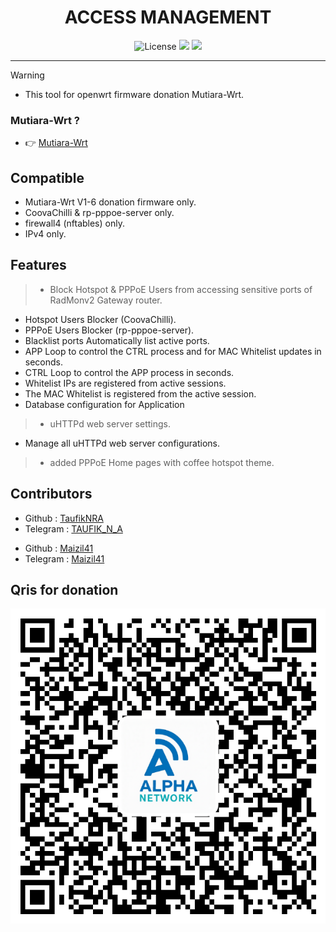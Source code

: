<div align="center">
  <h1>ACCESS MANAGEMENT</h1>
</div>

<div align="center">
  <img alt="License" src="https://img.shields.io/github/license/TaufikNRA/Access-Management?style=for-the-badge">
  <a target="_blank" href="https://github.com/TaufikNRA/Access-Management/releases"><img src="https://img.shields.io/github/release/TaufikNRA/Access-Management?style=for-the-badge"></a>
  <a target="_blank" href="https://github.com/TaufikNRA/Access-Management/releases"><img src="https://img.shields.io/github/downloads/TaufikNRA/Access-Management/total?style=for-the-badge"></a>
</div>
<hr/>

> [!WARNING]
>
> - This tool for openwrt firmware donation Mutiara-Wrt.

### Mutiara-Wrt ?
- 👉 <a href="https://github.com/Mutiara-Wrt" target="_blank">Mutiara-Wrt</a>

Compatible
---
- Mutiara-Wrt V1-6 donation firmware only.
- CoovaChilli & rp-pppoe-server only.
- firewall4 (nftables) only.
- IPv4 only.

Features
---
> - Block Hotspot & PPPoE Users from accessing sensitive ports of RadMonv2 Gateway router.
  - Hotspot Users Blocker (CoovaChilli).
  - PPPoE Users Blocker (rp-pppoe-server).
  - Blacklist ports Automatically list active ports.
  - APP Loop to control the CTRL process and for MAC Whitelist updates in seconds.
  - CTRL Loop to control the APP process in seconds.
  - Whitelist IPs are registered from active sessions.
  - The MAC Whitelist is registered from the active session.
  - Database configuration for Application

> - uHTTPd web server settings.
  - Manage all uHTTPd web server configurations.

> - added PPPoE Home pages with coffee hotspot theme.

Contributors
---
<ul>
  <li>Github : <a href="https://github.com/TaufikNRA" target="_blank">TaufikNRA</a></li>
  <li>Telegram : <a href="https://t.me/Taufik_N_A" target="_blank">TAUFIK_N_A</a></li>
</ul>
<ul>
  <li>Github : <a href="https://github.com/Maizil41" target="_blank">Maizil41</a></li>
  <li>Telegram : <a href="https://t.me/Maizil41" target="_blank">Maizil41</a></li>
</ul>

Qris for donation
---
  <p>
  <img src="img/qris.png" alt="qris">
 </p>
